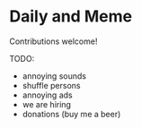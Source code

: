 # Daily and Meme

Contributions welcome!

TODO:
* annoying sounds
* shuffle persons
* annoying ads
* we are hiring
* donations (buy me a beer)


